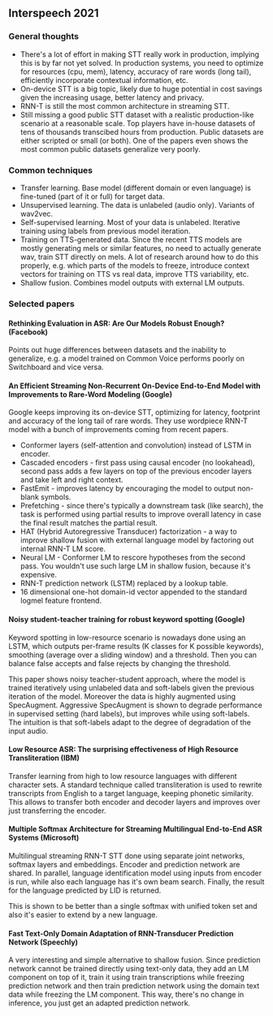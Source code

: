 ## Interspeech 2021

### General thoughts
- There's a lot of effort in making STT really work in production, implying this is by far not yet solved. In production systems, you need to optimize for resources (cpu, mem), latency, accuracy of rare words (long tail), efficiently incorporate contextual information, etc.
- On-device STT is a big topic, likely due to huge potential in cost savings given the increasing usage, better latency and privacy.
- RNN-T is still the most common architecture in streaming STT.
- Still missing a good public STT dataset with a realistic production-like scenario at a reasonable scale. Top players have in-house datasets of tens of thousands transcibed hours from production. Public datasets are either scripted or small (or both). One of the papers even shows the most common public datasets generalize very poorly.

### Common techniques
- Transfer learning. Base model (different domain or even language) is fine-tuned (part of it or full) for target data.
- Unsupervised learning. The data is unlabeled (audio only). Variants of wav2vec.
- Self-supervised learning. Most of your data is unlabeled. Iterative training using labels from previous model iteration.
- Training on TTS-generated data. Since the recent TTS models are mostly generating mels or similar features, no need to actually generate wav, train STT directly on mels. A lot of research around how to do this properly, e.g. which parts of the models to freeze, introduce context vectors for training on TTS vs real data, improve TTS variability, etc.
- Shallow fusion. Combines model outputs with external LM outputs.

### Selected papers

#### Rethinking Evaluation in ASR: Are Our Models Robust Enough? (Facebook)

Points out huge differences between datasets and the inability to generalize, e.g. a model trained on Common Voice performs poorly on Switchboard and vice versa.

#### An Efficient Streaming Non-Recurrent On-Device End-to-End Model with Improvements to Rare-Word Modeling (Google)

Google keeps improving its on-device STT, optimizing for latency, footprint and accuracy of the long tail of rare words.
They use wordpiece RNN-T model with a bunch of improvements coming from recent papers.

- Conformer layers (self-attention and convolution) instead of LSTM in encoder.
- Cascaded encoders - first pass using causal encoder (no lookahead), second pass adds a few layers on top of the previous encoder layers and take left and right context.
- FastEmit - improves latency by encouraging the model to output non-blank symbols.
- Prefetching - since there's typically a downstream task (like search), the task is performed using partial results to improve overall latency in case the final result matches the partial result.
- HAT (Hybrid Autoregressive Transducer) factorization - a way to improve shallow fusion with external language model by factoring out internal RNN-T LM score.
- Neural LM - Conformer LM to rescore hypotheses from the second pass. You wouldn't use such large LM in shallow fusion, because it's expensive.
- RNN-T prediction network (LSTM) replaced by a lookup table.
- 16 dimensional one-hot domain-id vector appended to the standard logmel feature frontend.

#### Noisy student-teacher training for robust keyword spotting (Google)

Keyword spotting in low-resource scenario is nowadays done using an LSTM, which outputs per-frame results (K classes for K possible keywords), smoothing (average over a sliding window) and a threshold. Then you can balance false accepts and false rejects by changing the threshold.

This paper shows noisy teacher-student approach, where the model is trained iteratively using unlabeled data and soft-labels given the previous iteration of the model. Moreover the data is highly augmented using SpecAugment. Aggressive SpecAugment is shown to degrade performance in supervised setting (hard labels), but
improves while using soft-labels. The intuition is that soft-labels adapt to the degree of degradation of the input audio.

#### Low Resource ASR: The surprising effectiveness of High Resource Transliteration (IBM)

Transfer learning from high to low resource languages with different character sets. A standard technique called transliteration is used to rewrite transcripts from English to a target language, keeping phonetic similarity. This allows to transfer both encoder and decoder layers and improves over just transferring the encoder.

#### Multiple Softmax Architecture for Streaming Multilingual End-to-End ASR Systems (Microsoft)

Multilingual streaming RNN-T STT done using separate joint networks, softmax layers and embeddings. Encoder and prediction network are shared. In parallel, language identification model using inputs from encoder is run, while also each language has it's own beam search. Finally, the result for the language predicted by LID is returned.

This is shown to be better than a single softmax with unified token set and also it's easier to extend by a new language.

#### Fast Text-Only Domain Adaptation of RNN-Transducer Prediction Network (Speechly)

A very interesting and simple alternative to shallow fusion. Since prediction network cannot be trained directly using text-only data,
they add an LM component on top of it, train it using train transcriptions while freezing prediction network and then train prediction network
using the domain text data while freezing the LM component. This way, there's no change in inference, you just get an adapted prediction network.
